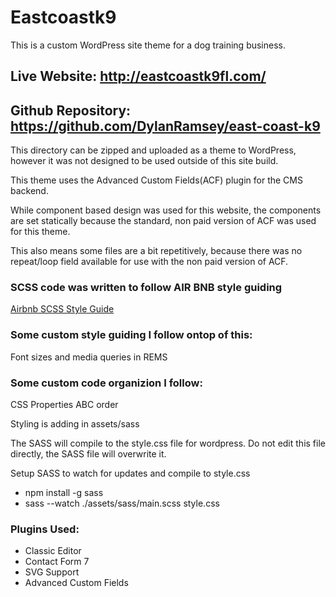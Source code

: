 # Eastcoastk9

This is a custom WordPress site theme for a dog training business.

## Live Website: http://eastcoastk9fl.com/
## Github Repository: https://github.com/DylanRamsey/east-coast-k9

This directory can be zipped and uploaded as a theme to WordPress, however it was not designed to be used outside of this site build.

This theme uses the Advanced Custom Fields(ACF) plugin for the CMS backend. 

While component based design was used for this website, the components are set statically because the standard, non paid
version of ACF was used for this theme. 

This also means some files are a bit repetitively, because there was no repeat/loop field available for use with the non paid version of ACF.  

### SCSS code was written to follow AIR BNB style guiding
[Airbnb SCSS Style Guide](https://github.com/airbnb/css) 

### Some custom style guiding I follow ontop of this:
Font sizes and media queries in REMS

### Some custom code organizion I follow:
CSS Properties ABC order

Styling is adding in assets/sass

The SASS will compile to the style.css file for wordpress. Do not edit this file directly, the SASS file will overwrite it. 

Setup SASS to watch for updates and compile to style.css
- npm install -g sass
- sass --watch ./assets/sass/main.scss style.css 

### Plugins Used:
- Classic Editor
- Contact Form 7
- SVG Support
- Advanced Custom Fields

